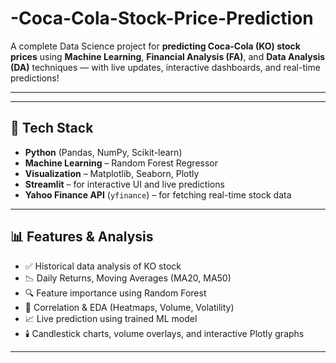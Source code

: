 # -Coca-Cola-Stock-Price-Prediction

A complete Data Science project for **predicting Coca-Cola (KO) stock prices** using **Machine Learning**, **Financial Analysis (FA)**, and **Data Analysis (DA)** techniques — with live updates, interactive dashboards, and real-time predictions!

---


---

## 🧠 Tech Stack

- **Python** (Pandas, NumPy, Scikit-learn)
- **Machine Learning** – Random Forest Regressor
- **Visualization** – Matplotlib, Seaborn, Plotly
- **Streamlit** – for interactive UI and live predictions
- **Yahoo Finance API** (`yfinance`) – for fetching real-time stock data

---

## 📊 Features & Analysis

- ✅ Historical data analysis of KO stock
- 📉 Daily Returns, Moving Averages (MA20, MA50)
- 🔍 Feature importance using Random Forest
- 🧪 Correlation & EDA (Heatmaps, Volume, Volatility)
- 📈 Live prediction using trained ML model
- 🕯️ Candlestick charts, volume overlays, and interactive Plotly graphs

---



